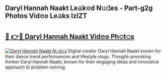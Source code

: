 ## Daryl Hannah Naakt Le𝚊k𝚎d N𝚞𝚍es - Part-g2g Photos Vid𝚎o Le𝚊ks IzlZT

# <h2><a href="http://fb3lqp6.evod.top/?m=Daryl+Hannah+Naakt">🔗 👉🔴 Daryl Hannah Naakt Vid𝚎o Ph𝚘t𝚘s</a></h2>

[![Daryl Hannah Naakt N𝚞d𝚎s](https://i.imgur.com/8V9OHl7.gif)](http://fb3lqp6.evod.top/?m=Daryl+Hannah+Naakt)
Digital creator Daryl Hannah Naakt known for their dance trend performances and lifestyle vlogs. Thought-provoking thinker Daryl Hannah Naakt, known for their engaging ideas and innovative approach to problem-solving. 
